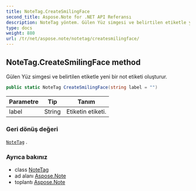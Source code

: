 ```yaml
---
title: NoteTag.CreateSmilingFace
second_title: Aspose.Note for .NET API Referansı
description: NoteTag yöntem. Gülen Yüz simgesi ve belirtilen etiketle yeni bir not etiketi oluşturur.
type: docs
weight: 880
url: /tr/net/aspose.note/notetag/createsmilingface/
---
```

## NoteTag.CreateSmilingFace method

Gülen Yüz simgesi ve belirtilen etiketle yeni bir not etiketi oluşturur.

```csharp
public static NoteTag CreateSmilingFace(string label = "")
```

| Parametre | Tip | Tanım |
| --- | --- | --- |
| label | String | Etiketin etiketi. |

### Geri dönüş değeri

[`NoteTag`](../) .

### Ayrıca bakınız

* class [NoteTag](../)
* ad alanı [Aspose.Note](../../notetag/)
* toplantı [Aspose.Note](../../../)


